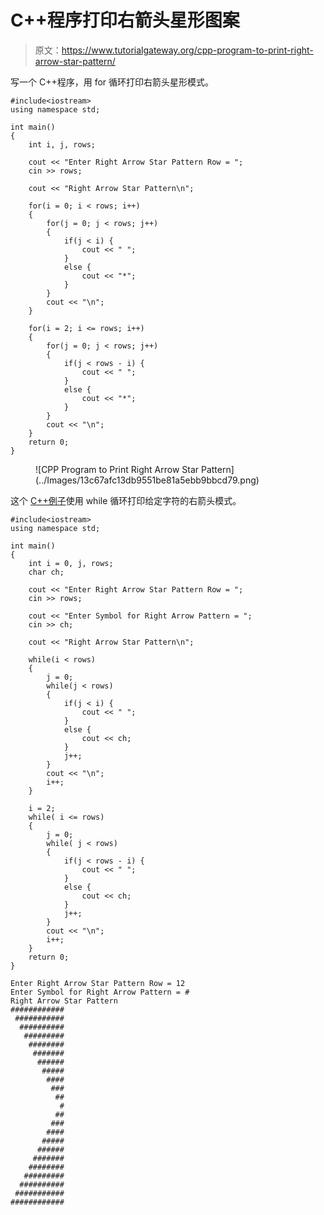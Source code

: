 # C++程序打印右箭头星形图案

> 原文：<https://www.tutorialgateway.org/cpp-program-to-print-right-arrow-star-pattern/>

写一个 C++程序，用 for 循环打印右箭头星形模式。

```
#include<iostream>
using namespace std;

int main()
{
	int i, j, rows;

    cout << "Enter Right Arrow Star Pattern Row = ";
    cin >> rows;

    cout << "Right Arrow Star Pattern\n"; 

    for(i = 0; i < rows; i++)
    {
    	for(j = 0; j < rows; j++)
		{
            if(j < i) {
                cout << " ";
            } 
            else {
                cout << "*";
            }    
        }
        cout << "\n";
    }	

    for(i = 2; i <= rows; i++)
    {
    	for(j = 0; j < rows; j++)
		{
            if(j < rows - i) {
                cout << " ";
            } 
            else {
                cout << "*";
            }
        }
        cout << "\n";
    }	
 	return 0;
}
```

<figure class="wp-block-image size-large">![CPP Program to Print Right Arrow Star Pattern](../Images/13c67afc13db9551be81a5ebb9bbcd79.png)</figure>

这个 [C++例子](https://www.tutorialgateway.org/cpp-programs/)使用 while 循环打印给定字符的右箭头模式。

```
#include<iostream>
using namespace std;

int main()
{
	int i = 0, j, rows;
    char ch;

    cout << "Enter Right Arrow Star Pattern Row = ";
    cin >> rows;

    cout << "Enter Symbol for Right Arrow Pattern = ";
    cin >> ch;

    cout << "Right Arrow Star Pattern\n"; 

    while(i < rows)
    {
        j = 0; 
    	while(j < rows)
		{
            if(j < i) {
                cout << " ";
            } 
            else {
                cout << ch;
            }  
            j++;  
        }
        cout << "\n";
        i++;
    }

    i = 2;
    while( i <= rows)
    {
        j = 0;
    	while( j < rows)
		{
            if(j < rows - i) {
                cout << " ";
            } 
            else {
                cout << ch;
            }
            j++;
        }
        cout << "\n";
        i++;
    }	
 	return 0;
}
```

```
Enter Right Arrow Star Pattern Row = 12
Enter Symbol for Right Arrow Pattern = #
Right Arrow Star Pattern
############
 ###########
  ##########
   #########
    ########
     #######
      ######
       #####
        ####
         ###
          ##
           #
          ##
         ###
        ####
       #####
      ######
     #######
    ########
   #########
  ##########
 ###########
############
```